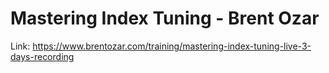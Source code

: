 # Mastering Index Tuning - Brent Ozar
Link: https://www.brentozar.com/training/mastering-index-tuning-live-3-days-recording
